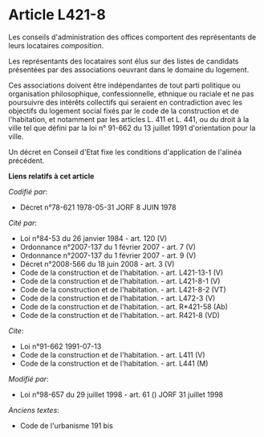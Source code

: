 # Article L421-8

Les conseils d'administration des offices comportent des représentants de leurs locataires *composition*.

Les représentants des locataires sont élus sur des listes de candidats présentées par des associations oeuvrant dans le
domaine du logement.

Ces associations doivent être indépendantes de tout parti politique ou organisation philosophique, confessionnelle, ethnique
ou raciale et ne pas poursuivre des intérêts collectifs qui seraient en contradiction avec les objectifs du logement social
fixés par le code de la construction et de l'habitation, et notamment par les articles L. 411 et L. 441, ou du droit à la
ville tel que défini par la loi n° 91-662 du 13 juillet 1991 d'orientation pour la ville.

Un décret en Conseil d'Etat fixe les conditions d'application de l'alinéa précédent.

**Liens relatifs à cet article**

_Codifié par_:

  - Décret n°78-621 1978-05-31 JORF 8 JUIN 1978

_Cité par_:

  - Loi n°84-53 du 26 janvier 1984 - art. 120 (V)
  - Ordonnance n°2007-137 du 1 février 2007 - art. 7 (V)
  - Ordonnance n°2007-137 du 1 février 2007 - art. 9 (V)
  - Décret n°2008-566 du 18 juin 2008 - art. 3 (V)
  - Code de la construction et de l'habitation. - art. L421-13-1 (V)
  - Code de la construction et de l'habitation. - art. L421-8-1 (V)
  - Code de la construction et de l'habitation. - art. L421-8-2 (VT)
  - Code de la construction et de l'habitation. - art. L472-3 (V)
  - Code de la construction et de l'habitation. - art. R*421-58 (Ab)
  - Code de la construction et de l'habitation. - art. R421-8 (VD)

_Cite_:

  - Loi n°91-662 1991-07-13
  - Code de la construction et de l'habitation. - art. L411 (V)
  - Code de la construction et de l'habitation. - art. L441 (M)

_Modifié par_:

  - Loi n°98-657 du 29 juillet 1998 - art. 61 () JORF 31 juillet 1998

_Anciens textes_:

  - Code de l'urbanisme 191 bis
